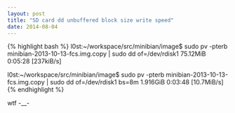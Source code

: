 ```yaml
---
layout: post
title: "SD card dd unbuffered block size write speed"
date: 2014-08-04
---
```


{% highlight bash %}
l0st:~/workspace/src/minibian/image$ sudo pv -pterb minibian-2013-10-13-fcs.img.copy | sudo dd of=/dev/rdisk1
75.12MiB 0:05:28 [237kiB/s]
    
l0st:~/workspace/src/minibian/image$ sudo pv -pterb minibian-2013-10-13-fcs.img.copy | sudo dd of=/dev/rdisk1 bs=8m
1.916GiB 0:03:48 [10.7MiB/s]
{% endhighlight %}

wtf -__-

